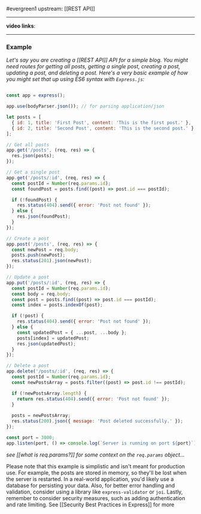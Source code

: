 #evergreen1 
upstream: [[REST API]]

---

**video links**: 

---


### Example 
*Let's say you are creating a [[REST API]] API for a simple blog. You might need routes for getting all posts, getting a single post, creating a post, updating a post, and deleting a post. Here's a very basic example of how you might set that up using ES6 syntax with `Express.js`:*


```javascript

const app = express();

app.use(bodyParser.json()); // for parsing application/json

let posts = [
  { id: 1, title: 'First Post', content: 'This is the first post.' },
  { id: 2, title: 'Second Post', content: 'This is the second post.' },
];

// Get all posts
app.get('/posts', (req, res) => {
  res.json(posts);
});

// Get a single post
app.get('/posts/:id', (req, res) => {
  const postId = Number(req.params.id);
  const foundPost = posts.find((post) => post.id === postId);

  if (!foundPost) {
    res.status(404).send({ error: 'Post not found' });
  } else {
    res.json(foundPost);
  }
});

// Create a post
app.post('/posts', (req, res) => {
  const newPost = req.body;
  posts.push(newPost);
  res.status(201).json(newPost);
});

// Update a post
app.put('/posts/:id', (req, res) => {
  const postId = Number(req.params.id);
  const body = req.body;
  const post = posts.find((post) => post.id === postId);
  const index = posts.indexOf(post);

  if (!post) {
    res.status(404).send({ error: 'Post not found' });
  } else {
    const updatedPost = { ...post, ...body };
    posts[index] = updatedPost;
    res.json(updatedPost);
  }
});

// Delete a post
app.delete('/posts/:id', (req, res) => {
  const postId = Number(req.params.id);
  const newPostsArray = posts.filter((post) => post.id !== postId);

  if (!newPostsArray.length) {
    return res.status(404).send({ error: 'Post not found' });
  }
  
  posts = newPostsArray;
  res.status(200).json({ message: 'Post deleted successfully.' });
});

const port = 3000;
app.listen(port, () => console.log(`Server is running on port ${port}`));

```
*see [[what is req.params?]] for some context on the `req.params` object...* 

Please note that this example is simplistic and isn't meant for production use. For example, the posts are stored in memory, so they'll be lost when the server is restarted. In a real-world application, you'd likely use a database for persisting your data. Also, for better error handling and validation, consider using a library like `express-validator` or `joi`. Lastly, remember to consider security measures, such as adding authentication and rate limiting. See [[Security Best Practices in Express]] for more